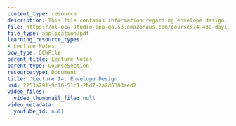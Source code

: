 ```yaml
---
content_type: resource
description: This file contains information regarding envelope design.
file: https://ol-ocw-studio-app-qa.s3.amazonaws.com/courses/4-430-daylighting-spring-2012/2253a2919c1651c12bd72a2d6303aed2_MIT4_430S12_lec14.pdf
file_type: application/pdf
learning_resource_types:
- Lecture Notes
ocw_type: OCWFile
parent_title: Lecture Notes
parent_type: CourseSection
resourcetype: Document
title: 'Lecture 14: Envelope Design'
uid: 2253a291-9c16-51c1-2bd7-2a2d6303aed2
video_files:
  video_thumbnail_file: null
video_metadata:
  youtube_id: null
---
```

